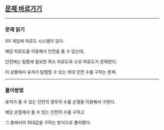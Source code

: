 ## [문제 바로가기](https://programmers.co.kr/learn/courses/30/lessons/87946)

---

### 문제 읽기

XX 게임에 피로도 시스템이 있다.

해당 피로도를 이용해서 던전을 돌 수 있는데,

던전에는 탐험에 필요한 최소 피로도와 소모 피로도가 존재한다.

이 상황에서 유저가 탐험할 수 있는 최대 던전 수를 구하는 문제.

---

### 풀이방법

유저가 돌 수 있는 던전의 경우의 수를 순열을 이용해서 구한다.

해당 순열에서 돌 수 있는 던전의 수를 구하고

그 중에서의 최대값을 구하는 방식으로 풀이했다.
